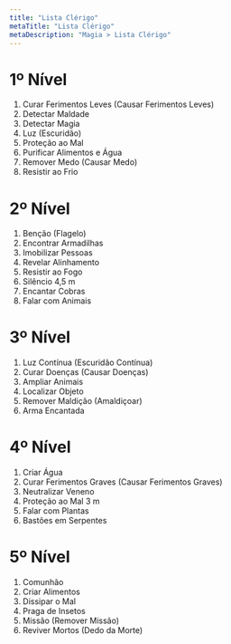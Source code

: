 ```yaml
---
title: "Lista Clérigo"
metaTitle: "Lista Clérigo"
metaDescription: "Magia > Lista Clérigo"
---
```


# 1º Nível
1. Curar Ferimentos Leves (Causar Ferimentos Leves)
2. Detectar Maldade
3. Detectar Magia
4. Luz (Escuridão)
5. Proteção ao Mal
6. Purificar Alimentos e Água
7. Remover Medo (Causar Medo)
8. Resistir ao Frio

# 2º Nível
1. Benção (Flagelo)
2. Encontrar Armadilhas
3. Imobilizar Pessoas
4. Revelar Alinhamento
5. Resistir ao Fogo
6. Silêncio 4,5 m 
7. Encantar Cobras
8. Falar com Animais

# 3º Nível
1. Luz Contínua (Escuridão Contínua)
2. Curar Doenças (Causar Doenças)
3. Ampliar Animais
4. Localizar Objeto
5. Remover Maldição (Amaldiçoar)
6. Arma Encantada

# 4º Nível
1. Criar Água
2. Curar Ferimentos Graves (Causar Ferimentos Graves)
3. Neutralizar Veneno
4. Proteção ao Mal 3 m
5. Falar com Plantas
6. Bastões em Serpentes

# 5º Nível
1. Comunhão
2. Criar Alimentos
3. Dissipar o Mal
4. Praga de Insetos
5. Missão (Remover Missão)
6. Reviver Mortos (Dedo da Morte)
